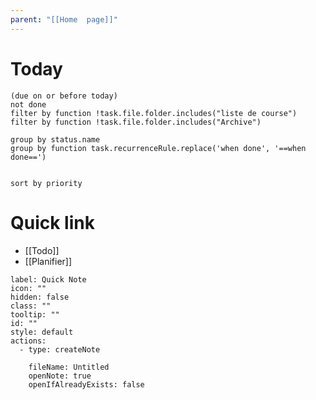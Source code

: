 ```yaml
---
parent: "[[Home  page]]"
---
```

# Today 
```tasks
(due on or before today) 
not done
filter by function !task.file.folder.includes("liste de course")
filter by function !task.file.folder.includes("Archive")

group by status.name
group by function task.recurrenceRule.replace('when done', '==when done==')


sort by priority

```







# Quick link
- [[Todo]]
- [[Planifier]]
```meta-bind-button
label: Quick Note
icon: ""
hidden: false
class: ""
tooltip: ""
id: ""
style: default
actions:
  - type: createNote

    fileName: Untitled
    openNote: true
    openIfAlreadyExists: false

```


